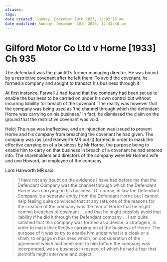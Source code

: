 ```yaml
---
aliases: 
tags: 
date created: Sunday, December 10th 2023, 12:02:18 am
date modified: Sunday, December 10th 2023, 12:41:30 am
---
```


# Gilford Motor Co Ltd v Horne [1933] Ch 935

The defendant was the plaintiff’s former managing director. He was bound by a restrictive covenant after he left them. To avoid the covenant, he formed a company and sought to transact his business through it.

At first instance, Farwell J had found that the company had been set up to enable the business to be carried on under his own control but without incurring liability for breach of the covenant. The reality was however that the company was being used as ‘the channel through which the defendant Horne was carrying on his business.’ In fact, he dismissed the claim on the ground that the restrictive covenant was void.  

Held: The ruse was ineffective, and an injunction was issued to prevent Horne and his company from breaching the covenant he had given. The company was (as Lord Hanworth MR put it) formed in order to mask the effective carrying on of a business by Mr Horne, the purpose being to enable him to carry on that business in breach of a covenant he had entered into. The shareholders and directors of the company were Mr Horne’s wife and one Howard, an employee of the company.  

Lord Hanworth MR said:

>‘I have not any doubt on the evidence I have had before me that the Defendant Company was the channel through which the Defendant Horne was carrying on his business. Of course, in law the Defendant Company is a separate entity from the Defendant Horne but I cannot help feeling quite convinced that at any rate one of the reasons for the creation of the company was the fear of Horne that he might commit breaches of covenant . . and that he might possibly avoid that liability if he did it through the Defendant company . . I am quite satisfied that this company was formed as a device, a stratagem, in order to mask the effective carrying on of the business of Horne. The purpose of it was to try to enable him under what is a cloak or a sham, to engage in business which, on consideration of the agreement which had been sent to him before the company was incorporated, was a business in respect of which he had a fear that plaintiffs might intervene and object.’  
